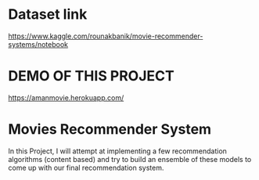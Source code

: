 # Dataset link

https://www.kaggle.com/rounakbanik/movie-recommender-systems/notebook

# DEMO OF THIS PROJECT

https://amanmovie.herokuapp.com/


# Movies Recommender System

In this Project, I will attempt at implementing a few recommendation algorithms (content based) and try to build an ensemble of these models to come up with our final recommendation system.



